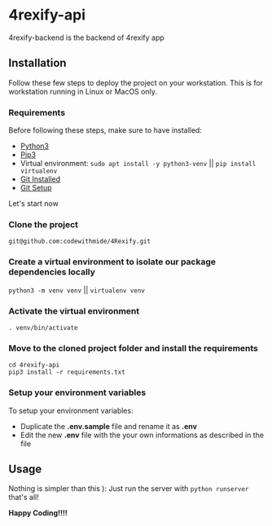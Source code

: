 # 4rexify-api

4rexify-backend is the backend of 4rexify app

## Installation
Follow these few steps to deploy the project on your workstation.
This is for workstation running in Linux or MacOS only.

### Requirements
Before following these steps, make sure to have installed:
* [Python3](https://phoenixnap.com/kb/how-to-install-python-3-ubuntu)
* [Pip3](https://linuxize.com/post/how-to-install-pip-on-ubuntu-18.04/)
* Virtual environment: `sudo apt install -y python3-venv` || `pip install virtualenv`
* [Git Installed](https://git-scm.com/book/en/v2/Getting-Started-Installing-Git)
* [Git Setup](https://git-scm.com/book/en/v2/Getting-Started-First-Time-Git-Setup)

Let's start now

### Clone the project
```
git@github.com:codewithmide/4Rexify.git
```

### Create a virtual environment to isolate our package dependencies locally
`python3 -m venv venv` || `virtualenv venv`

### Activate the virtual environment
`. venv/bin/activate`

### Move to the cloned project folder and install the requirements
```
cd 4rexify-api
pip3 install -r requirements.txt
```

### Setup your environment variables
To setup your environment variables:
  * Duplicate the **.env.sample** file and rename it as **.env**
  * Edit the new **.env** file with the your own informations as described in the file

## Usage
Nothing is simpler than this ):
Just run the server with `python runserver` that's all!

**Happy Coding!!!!**


